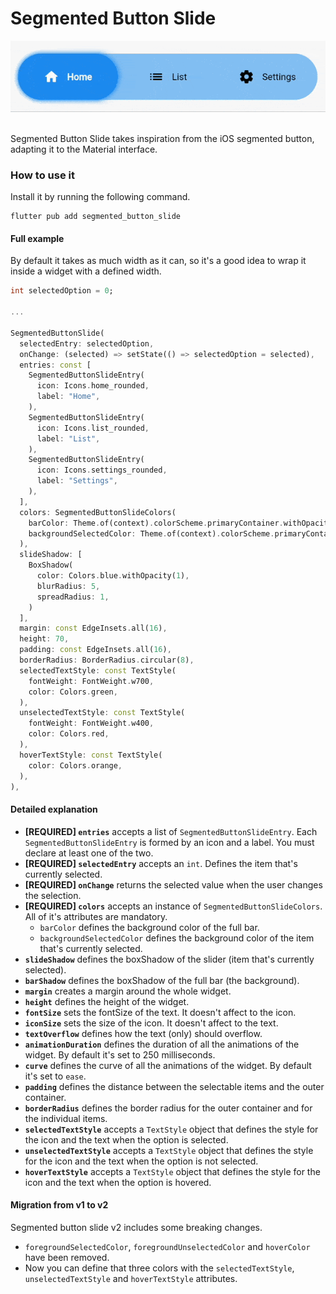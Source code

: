 # Segmented Button Slide

<div align="center" style="height: 100px">
  <img src="https://raw.githubusercontent.com/JGeek00/segmented-button-slide/master/assets/demo.gif" alt="Segmented Button Slide demo" />
</div>
<br>
<br>

Segmented Button Slide takes inspiration from the iOS segmented button, adapting it to the Material interface.

### How to use it
Install it by running the following command.
```
flutter pub add segmented_button_slide
```

#### Full example
By default it takes as much width as it can, so it's a good idea to wrap it inside a widget with a defined width.

```dart
int selectedOption = 0;

...

SegmentedButtonSlide(
  selectedEntry: selectedOption,
  onChange: (selected) => setState(() => selectedOption = selected),
  entries: const [
    SegmentedButtonSlideEntry(
      icon: Icons.home_rounded,
      label: "Home",
    ),
    SegmentedButtonSlideEntry(
      icon: Icons.list_rounded,
      label: "List",
    ),
    SegmentedButtonSlideEntry(
      icon: Icons.settings_rounded,
      label: "Settings",
    ),
  ],
  colors: SegmentedButtonSlideColors(
    barColor: Theme.of(context).colorScheme.primaryContainer.withOpacity(0.5),
    backgroundSelectedColor: Theme.of(context).colorScheme.primaryContainer,
  ),
  slideShadow: [
    BoxShadow(
      color: Colors.blue.withOpacity(1),
      blurRadius: 5,
      spreadRadius: 1,
    )
  ],
  margin: const EdgeInsets.all(16),
  height: 70,
  padding: const EdgeInsets.all(16),
  borderRadius: BorderRadius.circular(8),
  selectedTextStyle: const TextStyle(
    fontWeight: FontWeight.w700,
    color: Colors.green,
  ),
  unselectedTextStyle: const TextStyle(
    fontWeight: FontWeight.w400,
    color: Colors.red,
  ),
  hoverTextStyle: const TextStyle(
    color: Colors.orange,
  ),
),
```

#### Detailed explanation
* **[REQUIRED] ``entries``** accepts a list of ``SegmentedButtonSlideEntry``. Each ``SegmentedButtonSlideEntry`` is formed by an icon and a label. You must declare at least one of the two.
* **[REQUIRED] ``selectedEntry``** accepts an ``int``. Defines the item that's currently selected.
* **[REQUIRED] ``onChange``** returns the selected value when the user changes the selection.
* **[REQUIRED] ``colors``** accepts an instance of ``SegmentedButtonSlideColors``. All of it's attributes are mandatory. 
  * ``barColor`` defines the background color of the full bar.
  * ``backgroundSelectedColor`` defines the background color of the item that's currently selected.
* **``slideShadow``** defines the boxShadow of the slider (item that's currently selected).
* **``barShadow``** defines the boxShadow of the full bar (the background).
* **``margin``** creates a margin around the whole widget.
* **``height``** defines the height of the widget.
* **``fontSize``** sets the fontSize of the text. It doesn't affect to the icon.
* **``iconSize``** sets the size of the icon. It doesn't affect to the text.
* **``textOverflow``** defines how the text (only) should overflow.
* **``animationDuration``** defines the duration of all the animations of the widget. By default it's set to 250 milliseconds.
* **``curve``** defines the curve of all the animations of the widget. By default it's set to ``ease``.
* **``padding``** defines the distance between the selectable items and the outer container.
* **``borderRadius``** defines the border radius for the outer container and for the individual items.
* **``selectedTextStyle``** accepts a ``TextStyle`` object that defines the style for the icon and the text when the option is selected.
* **``unselectedTextStyle``** accepts a ``TextStyle`` object that defines the style for the icon and the text when the option is not selected.
* **``hoverTextStyle``** accepts a ``TextStyle`` object that defines the style for the icon and the text when the option is hovered.

#### Migration from v1 to v2
Segmented button slide v2 includes some breaking changes.
* ``foregroundSelectedColor``, ``foregroundUnselectedColor`` and ``hoverColor`` have been removed.
* Now you can define that three colors with the ``selectedTextStyle``, ``unselectedTextStyle`` and ``hoverTextStyle`` attributes.